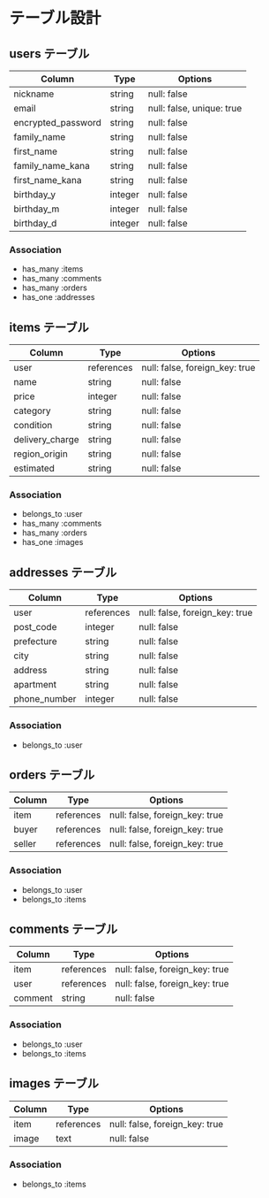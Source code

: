 # テーブル設計

## users テーブル

| Column             | Type    | Options                   |
| ------------------ | ------- | ------------------------- |
| nickname           | string  | null: false               |
| email              | string  | null: false, unique: true |
| encrypted_password | string  | null: false               |
| family_name        | string  | null: false               |
| first_name         | string  | null: false               |
| family_name_kana   | string  | null: false               |
| first_name_kana    | string  | null: false               |
| birthday_y         | integer | null: false               |
| birthday_m         | integer | null: false               |
| birthday_d         | integer | null: false               |

### Association

- has_many :items
- has_many :comments
- has_many :orders
- has_one  :addresses

## items テーブル

| Column          | Type       | Options                        |
| --------------- | ---------- | ------------------------------ |
| user            | references | null: false, foreign_key: true |
| name            | string     | null: false                    |
| price           | integer    | null: false                    |
| category        | string     | null: false                    |
| condition       | string     | null: false                    |
| delivery_charge | string     | null: false                    |
| region_origin   | string     | null: false                    |
| estimated       | string     | null: false                    |

### Association

- belongs_to :user
- has_many :comments
- has_many :orders
- has_one  :images

## addresses テーブル

| Column       | Type       | Options                        |
| ------------ | ---------- | ------------------------------ |
| user         | references | null: false, foreign_key: true |
| post_code    | integer    | null: false                    |
| prefecture   | string     | null: false                    |
| city         | string     | null: false                    |
| address      | string     | null: false                    |
| apartment    | string     | null: false                    |
| phone_number | integer    | null: false                    |

### Association

- belongs_to :user

## orders テーブル

| Column       | Type       | Options                        |
| ------------ | ---------- | ------------------------------ |
| item         | references | null: false, foreign_key: true |
| buyer        | references | null: false, foreign_key: true |
| seller       | references | null: false, foreign_key: true |

### Association

- belongs_to :user
- belongs_to :items

## comments テーブル

| Column       | Type       | Options                        |
| ------------ | ---------- | ------------------------------ |
| item         | references | null: false, foreign_key: true |
| user         | references | null: false, foreign_key: true |
| comment      | string     | null: false                    |

### Association

- belongs_to :user
- belongs_to :items

## images テーブル

| Column       | Type       | Options                        |
| ------------ | ---------- | ------------------------------ |
| item         | references | null: false, foreign_key: true |
| image        | text       | null: false                    |

### Association

- belongs_to :items

